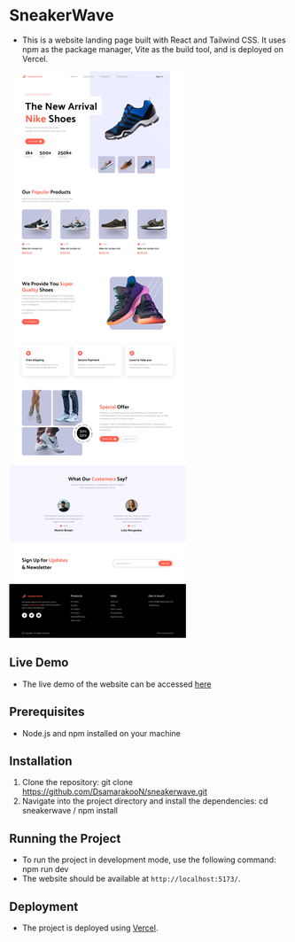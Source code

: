 # SneakerWave

- This is a website landing page built with React and Tailwind CSS. It uses npm as the package manager, Vite as the build tool, and is deployed on Vercel.

![Website screenshot](/public/demo.png "Website screenshot")



## Live Demo

- The live demo of the website can be accessed [here](https://sneakerwave.vercel.app/) 

## Prerequisites

- Node.js and npm installed on your machine

## Installation

1. Clone the repository: git clone https://github.com/DsamarakooN/sneakerwave.git
2. Navigate into the project directory and install the dependencies: cd sneakerwave / npm install

## Running the Project

- To run the project in development mode, use the following command: npm run dev
- The website should be available at `http://localhost:5173/`.

## Deployment

- The project is deployed using [Vercel](https://vercel.com/).





